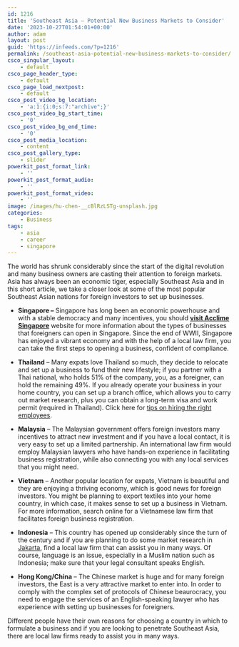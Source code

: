 ```yaml
---
id: 1216
title: 'Southeast Asia – Potential New Business Markets to Consider'
date: '2023-10-27T01:54:01+00:00'
author: adam
layout: post
guid: 'https://infeeds.com/?p=1216'
permalink: /southeast-asia-potential-new-business-markets-to-consider/
csco_singular_layout:
    - default
csco_page_header_type:
    - default
csco_page_load_nextpost:
    - default
csco_post_video_bg_location:
    - 'a:1:{i:0;s:7:"archive";}'
csco_post_video_bg_start_time:
    - '0'
csco_post_video_bg_end_time:
    - '0'
csco_post_media_location:
    - content
csco_post_gallery_type:
    - slider
powerkit_post_format_link:
    - ''
powerkit_post_format_audio:
    - ''
powerkit_post_format_video:
    - ''
image: /images/hu-chen-__cBlRzLSTg-unsplash.jpg
categories:
    - Business
tags:
    - asia
    - career
    - singapore
---
```


The world has shrunk considerably since the start of the digital revolution and many business owners are casting their attention to foreign markets. Asia has always been an economic tiger, especially Southeast Asia and in this short article, we take a closer look at some of the most popular Southeast Asian nations for foreign investors to set up businesses.

- **Singapore –** Singapore has long been an economic powerhouse and with a stable democracy and many incentives, you should [**visit Acclime Singapore**](https://singapore.acclime.com/) website for more information about the types of businesses that foreigners can open in Singapore. Since the end of WWII, Singapore has enjoyed a vibrant economy and with the help of a local law firm, you can take the first steps to opening a business, confident of compliance.

- **Thailand** – Many expats love Thailand so much, they decide to relocate and set up a business to fund their new lifestyle; if you partner with a Thai national, who holds 51% of the company, you, as a foreigner, can hold the remaining 49%. If you already operate your business in your home country, you can set up a branch office, which allows you to carry out market research, plus you can obtain a long-term visa and work permit (required in Thailand). Click here for [tips on hiring the right employees](https://infeeds.com/three-common-hiring-mistakes-and-how-to-avoid-them/).

- **Malaysia** – The Malaysian government offers foreign investors many incentives to attract new investment and if you have a local contact, it is very easy to set up a limited partnership. An international law firm would employ Malaysian lawyers who have hands-on experience in facilitating business registration, while also connecting you with any local services that you might need.

- **Vietnam** – Another popular location for expats, Vietnam is beautiful and they are enjoying a thriving economy, which is good news for foreign investors. You might be planning to export textiles into your home country, in which case, it makes sense to set up a business in Vietnam. For more information, search online for a Vietnamese law firm that facilitates foreign business registration.

- **Indonesia** – This country has opened up considerably since the turn of the century and if you are planning to do some market research in [Jakarta](https://www.indonesia.travel/th/en/news/government-contacts), find a local law firm that can assist you in many ways. Of course, language is an issue, especially in a Muslim nation such as Indonesia; make sure that your legal consultant speaks English.

- **Hong Kong/China** – The Chinese market is huge and for many foreign investors, the East is a very attractive market to enter into. In order to comply with the complex set of protocols of Chinese beaurocracy, you need to engage the services of an English-speaking lawyer who has experience with setting up businesses for foreigners.

Different people have their own reasons for choosing a country in which to formulate a business and if you are looking to penetrate Southeast Asia, there are local law firms ready to assist you in many ways.